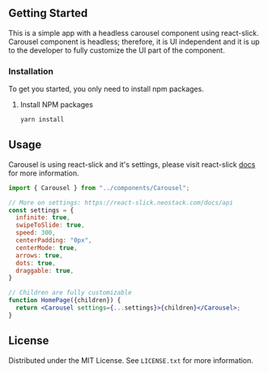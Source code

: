 ## Getting Started

This is a simple app with a headless carousel component using react-slick. Carousel component is headless; therefore, it is UI independent and it is up to the developer to fully customize the UI part of the component.

### Installation

To get you started, you only need to install npm packages.

1. Install NPM packages
   ```sh
   yarn install
   ```

## Usage

Carousel is using react-slick and it's settings, please visit react-slick [docs](https://react-slick.neostack.com) for more information.

```jsx
import { Carousel } from "../components/Carousel";

// More on settings: https://react-slick.neostack.com/docs/api
const settings = {
  infinite: true,
  swipeToSlide: true,
  speed: 300,
  centerPadding: "0px",
  centerMode: true,
  arrows: true,
  dots: true,
  draggable: true,
}

// Children are fully customizable
function HomePage({children}) {
  return <Carousel settings={...settings}>{children}</Carousel>;
}
```

## License

Distributed under the MIT License. See `LICENSE.txt` for more information.
